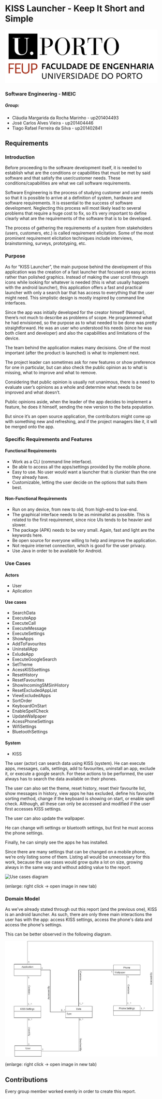 # KISS Launcher - Keep It Short and Simple

![FEUP's logo](Images/feup.png)

### Software Engineering - MIEIC

##### Group:
* Cláudia Margarida da Rocha Marinho - up201404493
* José Carlos Alves Vieira - up201404446
* Tiago Rafael Ferreira da Silva - up201402841

## Requirements

### Introduction
Before proceeding to the software development itself, it is needed to establish what are the conditions or capabilities that must be met by said software and that satisfy the user/customer needs. These conditions/capabilities are what we call software requirements.

Software Engineering is the process of studying customer and user needs so that it is possible to arrive at a definition of system, hardware and software requirements. It is essential to the success of software development. Neglecting this process will most likely lead to several problems that require a huge cost to fix, so it’s very important to define clearly what are the requirements of the software that is to be developed.

The process of gathering the requirements of a system from stakeholders (users, customers, etc.) is called requirement elicitation. Some of the most prominent requirement elicitation techniques include interviews, brainstorming, surveys, prototyping, etc.

### Purpose
As for “KISS Launcher”, the main purpose behind the development of this application was the creation of a fast launcher that focused on easy access rather than polished graphics. Instead of making the user scroll through icons while looking for whatever is needed (this is what usually happens with the android launcher), this application offers a fast and practical launcher with only a search bar that has access to everything that the user might need. This simplistic design is mostly inspired by command line interfaces.

Since the app was initially developed for the creator himself (Neamar), there’s not much to describe as problems of scope. He programmed what he had envisioned, so the purpose as to what needed to be done was pretty straightforward. He was an user who understood his needs (since he was both client and developer) and also the capabilities and limitations of the device.

The team behind the application makes many decisions. One of the most important (after the product is launched) is what to implement next.

The project leader can sometimes ask for new features or show preference for one in particular, but can also check the public opinion as to what is missing, what to improve and what to remove.

Considering that public opinion is usually not unanimous, there is a need to evaluate user’s opinions as a whole and determine what needs to be improved and what doesn’t.

Public opinions aside, when the leader of the app decides to implement a feature, he does it himself, sending the new version to the beta population.

But since it’s an open source application, the contributors might come up with something new and refreshing, and if the project managers like it, it will be merged onto the app.

### Specific Requirements and Features

#### Functional Requirements
* Work as a CLI (command line interface).
*	Be able to access all the apps/settings provided by the mobile phone.
*	Easy to use. No user would want a launcher that is clunkier than the one they already have.
*	Customizable, letting the user decide on the options that suits them best.

#### Non-Functional Requirements
* Run on any device, from new to old, from high-end to low-end.
* The graphical interface needs to be as minimalist as possible. This is related to the first requirement, since nice UIs tends to be heavier and slower.
*	The package (APK) needs to be very small. Again, fast and light are the keywords here.
*	Be open source for everyone willing to help and improve the application.
*	Not require internet connection, which is good for the user privacy.
*	Use Java in order to be available for Android.

### Use Cases

#### Actors
* User
* Aplication

#### Use cases
* SearchData
* ExecuteApp
* ExecuteCall
* ExecuteMessage
* ExecuteSettings
* ShowApps
* AddToFavourites
* UninstallApp
* ExludeApp
* ExecuteGoogleSearch
* SetTheme
* AcessKISSsettings
* ResetHistory
* ResetFavourites
* ShowIncomingSMSinHistory
* ResetExcludedAppList
* ViewExcludedApps
* SortOrder
* KeyboardOnStart
* EnableSpellCheck
* UpdateWallpaper
* AcessPhoneSettings
* WifiSettings
* BluetoothSettings

#### System
* KISS

The user (actor) can search data using KISS (system). He can execute apps, messages, calls, settings, add to favourites, uninstall an app, exclude it, or execute a google search. For these actions to be performed, the user always has to search the data available on their phones.

The user can also set the theme, reset history, reset their favourite list, show messages in history, view apps he has excluded, define his favourite sorting method, change if the keyboard is showing on start, or enable spell check. Although, all these can only be accessed and modified if the user first accesses KISS settings.

The user can also update the wallpaper.

He can change wifi settings or bluetooth settings, but first he must access the phone settings.

Finally, he can simply see the apps he has installed.

Since there are many settings that can be changed on a mobile phone, we’re only listing some of them. Listing all would be unnecessary for this work, because the use cases would grow quite a lot on size, growing always in the same way and without adding value to the report.

![Use cases diagram](Images/use_cases.png)

(enlarge: right click -> open image in new tab)

### Domain Model
As we've already stated through out this report (and the previous one), KISS is an android launcher. As such, there are only three main interactions the user has with the app: access KISS settings, access the phone's data and access the phone's settings.

This can be better observed in the following diagram.

![Domain model diagram](Images/domain_model.jpg)

(enlarge: right click -> open image in new tab)

## Contributions
Every group member worked evenly in order to create this report.
